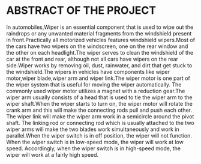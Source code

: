 # ABSTRACT OF THE PROJECT
 
     
   In automobiles,Wiper is an essential component that is used to wipe out the raindrops or any unwanted material fragments 
from the windshield present in front.Practically all motorized vehicles features windshield wipers.Most of the cars have two wipers 
on the windscreen, one on the rear window and the other on each headlight.The wiper serves to clean the windshield of the car at the
front and rear, although not all cars have wipers on the rear side.Wiper works by removing oil, dust, rainwater, and dirt that get 
stuck to the windshield.The wipers in vehicles have components like wiper motor,wiper blade,wiper arm and wiper link.The wiper motor
is one part of the wiper system that is useful for moving the wiper automatically. The commonly used wiper motor utilizes a magnet 
with a reduction gear.The wiper arm usually consists of a head that is used to tie the wiper arm to the wiper shaft.When the wiper
starts to turn on, the wiper motor will rotate the crank arm and this will make the connecting rods pull and push each other. 
The wiper link will make the wiper arm work in a semicircle around the pivot shaft. The linking rod or connecting rod which is
usually attached to the two wiper arms will make the two blades work simultaneously and work in parallel.When the wiper switch is 
in off position, the wiper will not function. When the wiper switch is in low-speed mode, the wiper will work at low speed. 
Accordingly, when the wiper switch is in high-speed mode, the wiper will work at a fairly high speed. 
